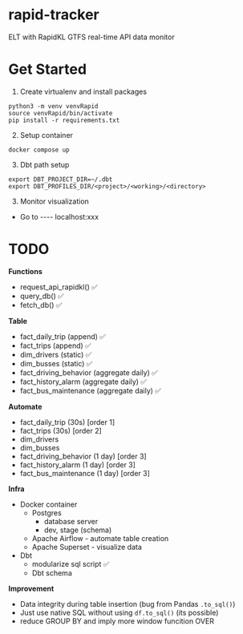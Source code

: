 # rapid-tracker
ELT with RapidKL GTFS real-time API data monitor 

# Get Started

1. Create virtualenv and install packages
```
python3 -m venv venvRapid
source venvRapid/bin/activate
pip install -r requirements.txt
```

2. Setup container 

`docker compose up`

3. Dbt path setup

```
export DBT_PROJECT_DIR=~/.dbt
export DBT_PROFILES_DIR/<project>/<working>/<directory>
```

3. Monitor visualization

- Go to ---- localhost:xxx


# TODO

**Functions**
- request_api_rapidkl() ✅
- query_db() ✅
- fetch_db() ✅

**Table**
- fact_daily_trip (append) ✅
- fact_trips (append) ✅
- dim_drivers (static) ✅
- dim_busses (static) ✅
- fact_driving_behavior (aggregate daily) ✅
- fact_history_alarm (aggregate daily) ✅
- fact_bus_maintenance (aggregate daily) ✅

**Automate**
- fact_daily_trip (30s) [order 1]
- fact_trips (30s) [order 2]
- dim_drivers 
- dim_busses 
- fact_driving_behavior (1 day) [order 3]
- fact_history_alarm (1 day) [order 3]
- fact_bus_maintenance (1 day) [order 3]

**Infra**
- Docker container 
    - Postgres 
        - database server
        - dev, stage (schema)
    - Apache Airflow - automate table creation 
    - Apache Superset - visualize data
- Dbt 
    - modularize sql script ✅
    - Dbt schema 


**Improvement**
- Data integrity during table insertion (bug from Pandas `.to_sql()`)
- Just use native SQL without using `df.to_sql()` (its possible)
- reduce GROUP BY and imply more window funcition OVER